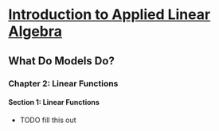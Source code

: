 # [Introduction to Applied Linear Algebra](https://web.stanford.edu/~boyd/vmls/vmls.pdf)

## What Do Models Do?
### Chapter 2: Linear Functions
#### Section 1: Linear Functions
- TODO fill this out